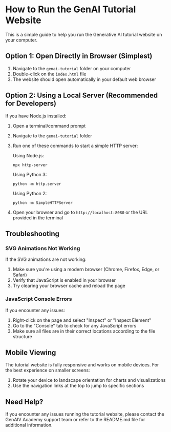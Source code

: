 # How to Run the GenAI Tutorial Website

This is a simple guide to help you run the Generative AI tutorial website on your computer.

## Option 1: Open Directly in Browser (Simplest)

1. Navigate to the `genai-tutorial` folder on your computer
2. Double-click on the `index.html` file
3. The website should open automatically in your default web browser

## Option 2: Using a Local Server (Recommended for Developers)

If you have Node.js installed:

1. Open a terminal/command prompt
2. Navigate to the `genai-tutorial` folder
3. Run one of these commands to start a simple HTTP server:
   
   Using Node.js:
   ```
   npx http-server
   ```
   
   Using Python 3:
   ```
   python -m http.server
   ```
   
   Using Python 2:
   ```
   python -m SimpleHTTPServer
   ```

4. Open your browser and go to `http://localhost:8080` or the URL provided in the terminal

## Troubleshooting

### SVG Animations Not Working

If the SVG animations are not working:

1. Make sure you're using a modern browser (Chrome, Firefox, Edge, or Safari)
2. Verify that JavaScript is enabled in your browser
3. Try clearing your browser cache and reload the page

### JavaScript Console Errors

If you encounter any issues:

1. Right-click on the page and select "Inspect" or "Inspect Element"
2. Go to the "Console" tab to check for any JavaScript errors
3. Make sure all files are in their correct locations according to the file structure

## Mobile Viewing

The tutorial website is fully responsive and works on mobile devices. For the best experience on smaller screens:

1. Rotate your device to landscape orientation for charts and visualizations
2. Use the navigation links at the top to jump to specific sections

## Need Help?

If you encounter any issues running the tutorial website, please contact the GenAIV Academy support team or refer to the README.md file for additional information. 